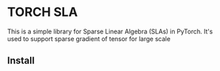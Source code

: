 # TORCH SLA
This is a simple library for Sparse Linear Algebra (SLAs) in PyTorch. It's used to support sparse gradient of tensor for large scale 

## Install